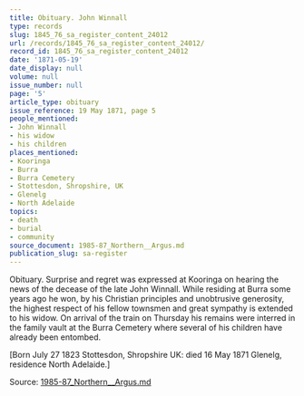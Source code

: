 ```yaml
---
title: Obituary. John Winnall
type: records
slug: 1845_76_sa_register_content_24012
url: /records/1845_76_sa_register_content_24012/
record_id: 1845_76_sa_register_content_24012
date: '1871-05-19'
date_display: null
volume: null
issue_number: null
page: '5'
article_type: obituary
issue_reference: 19 May 1871, page 5
people_mentioned:
- John Winnall
- his widow
- his children
places_mentioned:
- Kooringa
- Burra
- Burra Cemetery
- Stottesdon, Shropshire, UK
- Glenelg
- North Adelaide
topics:
- death
- burial
- community
source_document: 1985-87_Northern__Argus.md
publication_slug: sa-register
---
```


Obituary.  Surprise and regret was expressed at Kooringa on hearing the news of the decease of the late John Winnall.  While residing at Burra some years ago he won, by his Christian principles and unobtrusive generosity, the highest respect of his fellow townsmen and great sympathy is extended to his widow.  On arrival of the train on Thursday his remains were interred in the family vault at the Burra Cemetery where several of his children have already been entombed.

[Born July 27 1823 Stottesdon, Shropshire UK: died 16 May 1871 Glenelg, residence North Adelaide.]

Source: [1985-87_Northern__Argus.md](/downloads/markdown/1985-87_Northern__Argus.md)
